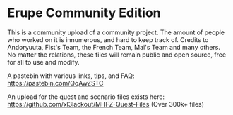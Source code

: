 # Erupe Community Edition
This is a community upload of a community project. The amount of people who worked on it is innumerous, and hard to keep track of. Credits to Andoryuuta, Fist's Team, the French Team, Mai's Team and many others. No matter the relations, these files will remain public and open source, free for all to use and modify.

A pastebin with various links, tips, and FAQ: https://pastebin.com/QqAwZSTC

An upload for the quest and scenario files exists here: https://github.com/xl3lackout/MHFZ-Quest-Files
(Over 300k+ files)